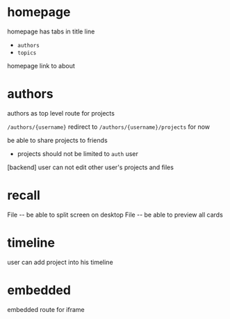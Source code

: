 # homepage

homepage has tabs in title line

- `authors`
- `topics`

homepage link to about

# authors

authors as top level route for projects

`/authors/{username}` redirect to `/authors/{username}/projects` for now

be able to share projects to friends

- projects should not be limited to `auth` user

[backend] user can not edit other user's projects and files

# recall

File -- be able to split screen on desktop
File -- be able to preview all cards

# timeline

user can add project into his timeline

# embedded

embedded route for iframe
